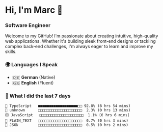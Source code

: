 # Hi, I'm Marc 👋 
### Software Engineer

Welcome to my GitHub! I'm passionate about creating intuitive, high-quality web applications. Whether it's building sleek front-end designs or tackling complex back-end challenges, I'm always eager to learn and improve my skills.  

### 🌍 Languages I Speak  
- 🇩🇪 **German** (Native)  
- 🇬🇧 **English** (Fluent)

### 🤯 What I did the last 7 days

```
🔷 TypeScript   ■■■■■■■■■■■■■■■■■■□□ 92.8% (8 hrs 54 mins)
📄 unknown      □□□□□□□□□□□□□□□□□□□□  2.3% (0 hrs 13 mins)
🟨 JavaScript   □□□□□□□□□□□□□□□□□□□□  1.1% (0 hrs 6 mins)
📄 PLAIN_TEXT   □□□□□□□□□□□□□□□□□□□□  0.7% (0 hrs 3 mins)
📄 JSON         □□□□□□□□□□□□□□□□□□□□  0.5% (0 hrs 2 mins)
```